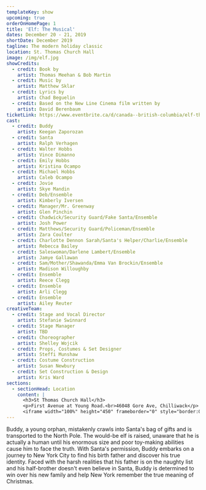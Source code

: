 ```yaml
---
templateKey: show
upcoming: true
orderOnHomePage: 1
title: 'Elf: The Musical'
dates: December 20 - 21, 2019
shortDate: December 2019
tagline: The modern holiday classic
location: St. Thomas Church Hall
image: /img/elf.jpg
showCredits:
  - credit: Book by
    artist: Thomas Meehan & Bob Martin
  - credit: Music by
    artist: Matthew Sklar
  - credit: Lyrics by
    artist: Chad Beguelin
  - credit: Based on the New Line Cinema film written by
    artist: David Berenbaum
ticketLink: https://www.eventbrite.ca/d/canada--british-columbia/elf-the-musical-chilliwack/
cast:
  - credit: Buddy
    artist: Keegan Zaporozan
  - credit: Santa
    artist: Ralph Verhagen
  - credit: Walter Hobbs
    artist: Vince Dimanno
  - credit: Emily Hobbs
    artist: Kristina Ocampo
  - credit: Michael Hobbs
    artist: Caleb Ocampo
  - credit: Jovie
    artist: Skye Mandin
  - credit: Deb/Ensemble
    artist: Kimberly Iversen
  - credit: Manager/Mr. Greenway
    artist: Glen Pinchin
  - credit: Chadwick/Security Guard/Fake Santa/Ensemble
    artist: Josh Power
  - credit: Matthews/Security Guard/Policeman/Ensemble
    artist: Zara Coulter
  - credit: Charlotte Dennon Sarah/Santa's Helper/Charlie/Ensemble
    artist: Rebecca Bailey
  - credit: Saleswoman/Darlene Lambert/Ensemble
    artist: Jamye Gallawan
  - credit: Sam/Mother/Shawanda/Emma Van Brockin/Ensemble
    artist: Madison Willoughby
  - credit: Ensemble
    artist: Reece Clegg
  - credit: Ensemble
    artist: Arli Clegg
  - credit: Ensemble
    artist: Ailey Reuter
creativeTeam:
  - credit: Stage and Vocal Director
    artist: Stefanie Swinnard
  - credit: Stage Manager
    artist: TBD
  - credit: Choreographer
    artist: Shelley Wojcik
  - credit: Props, Costumes & Set Designer
    artist: Steffi Munshaw
  - credit: Costume Construction
    artist: Susan Newbury
  - credit: Set Construction & Design
    artist: Kris Ward
sections:
  - sectionHead: Location
    content: |
      <h3>St Thomas Church Hall</h3>
      <p>First Avenue at Young Road.<br>46048 Gore Ave, Chilliwack</p>
      <iframe width="100%" height="450" frameborder="0" style="border:0" src="https://www.google.com/maps/embed/v1/place?q=place_id:ChIJH1qIV3Y_hFQROdbdJpDPqc8&key=AIzaSyCKT7MaSSrSw2BKtArl_AHIH199zoJzDjk" allowfullscreen></iframe>
---
```


Buddy, a young orphan, mistakenly crawls into Santa's bag of gifts and is transported to the North Pole. The would-be elf is raised, unaware that he is actually a human until his enormous size and poor toy-making abilities cause him to face the truth. With Santa's permission, Buddy embarks on a journey to New York City to find his birth father and discover his true identity. Faced with the harsh realities that his father is on the naughty list and his half-brother doesn't even believe in Santa, Buddy is determined to win over his new family and help New York remember the true meaning of Christmas.
